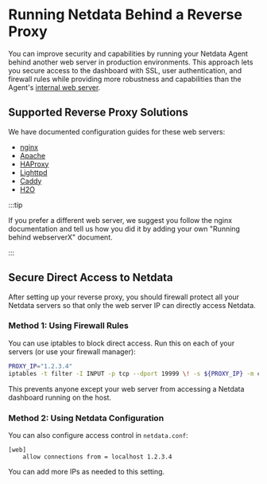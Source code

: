 # Running Netdata Behind a Reverse Proxy

You can improve security and capabilities by running your Netdata Agent behind another web server in production environments. This approach lets you secure access to the dashboard with SSL, user authentication, and firewall rules while providing more robustness and capabilities than the Agent's [internal web server](/src/web/README.md).

## Supported Reverse Proxy Solutions

We have documented configuration guides for these web servers:

- [nginx](/docs/netdata-agent/configuration/running-the-netdata-agent-behind-a-reverse-proxy/Running-behind-nginx.md)
- [Apache](/docs/netdata-agent/configuration/running-the-netdata-agent-behind-a-reverse-proxy/Running-behind-apache.md)
- [HAProxy](/docs/netdata-agent/configuration/running-the-netdata-agent-behind-a-reverse-proxy/Running-behind-haproxy.md)
- [Lighttpd](/docs/netdata-agent/configuration/running-the-netdata-agent-behind-a-reverse-proxy/Running-behind-lighttpd.md)
- [Caddy](/docs/netdata-agent/configuration/running-the-netdata-agent-behind-a-reverse-proxy/Running-behind-caddy.md)
- [H2O](/docs/netdata-agent/configuration/running-the-netdata-agent-behind-a-reverse-proxy/Running-behind-h2o.md)

:::tip

If you prefer a different web server, we suggest you follow the nginx documentation and tell us how you did it by adding your own "Running behind webserverX" document.

:::

## Secure Direct Access to Netdata

After setting up your reverse proxy, you should firewall protect all your Netdata servers so that only the web server IP can directly access Netdata.

### Method 1: Using Firewall Rules

You can use iptables to block direct access. Run this on each of your servers (or use your firewall manager):

```bash
PROXY_IP="1.2.3.4"
iptables -t filter -I INPUT -p tcp --dport 19999 \! -s ${PROXY_IP} -m conntrack --ctstate NEW -j DROP
```

This prevents anyone except your web server from accessing a Netdata dashboard running on the host.

### Method 2: Using Netdata Configuration

You can also configure access control in `netdata.conf`:

```text
[web]
    allow connections from = localhost 1.2.3.4
```

You can add more IPs as needed to this setting.